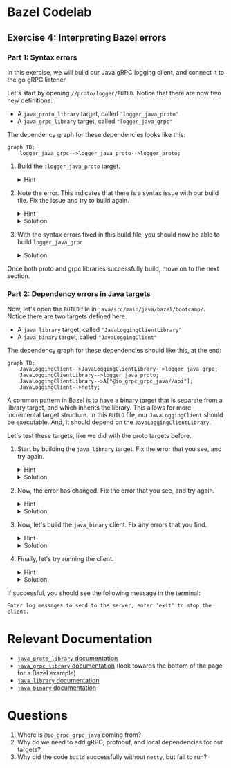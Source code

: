 # Bazel Codelab

## Exercise 4: Interpreting Bazel errors
### Part 1: Syntax errors
In this exercise, we will build our Java gRPC logging client, and connect it to the go gRPC listener.

Let's start by opening `//proto/logger/BUILD`. Notice that there are now two new definitions:
* A `java_proto_library` target, called `"logger_java_proto"`
* A `java_grpc_library` target, called `"logger_java_grpc"`

The dependency graph for these dependencies looks like this:

```mermaid
graph TD;
    logger_java_grpc-->logger_java_proto-->logger_proto;
```

1. Build the `:logger_java_proto` target.
   <details><summary>Hint</summary>

    ```
    bazel build //proto/logger:logger_java_proto
    ```
   </details>
1. Note the error. This indicates that there is a syntax issue with our build file. Fix the issue and try to build again.
   <details><summary>Hint</summary>

   It looks like we are missing a field in a different target in this file. What should the dependencies of `logger_java_grpc` look like? Check the documentation section at the bottom if you need help with the syntax for this rule.
   </details>
   
   <details><summary>Solution</summary>
   
   Add the following line to `logger_java_grpc` under `srcs` (line 34), and rebuild `logger_java_proto`.
   ```
       deps = [":logger_java_proto"],
   ```
   </details>


1. With the syntax errors fixed in this build file, you should now be able to build `logger_java_grpc`
   <details><summary>Solution</summary>

   ```
   bazel build //proto/logger:logger_java_grpc
   ```
   </details>

Once both proto and grpc libraries successfully build, move on to the next section.

### Part 2: Dependency errors in Java targets

Now, let's open the `BUILD` file in `java/src/main/java/bazel/bootcamp/`. Notice there are two targets defined here.
* A `java_library` target, called `"JavaLoggingClientLibrary"`
* A `java_binary` target, called `"JavaLoggingClient"`

The dependency graph for these dependencies should like this, at the end:

```mermaid
graph TD;
    JavaLoggingClient-->JavaLoggingClientLibrary-->logger_java_grpc;
    JavaLoggingClientLibrary-->logger_java_proto;
    JavaLoggingClientLibrary-->A["@io_grpc_grpc_java//api"];
    JavaLoggingClient-->netty;
```

A common pattern in Bazel is to have a binary target that is separate from a library target, and which inherits the library. This allows for more incremental target structure. In this `BUILD` file, our `JavaLoggingClient` should be executable. And, it should depend on the `JavaLoggingClientLibrary`.

Let's test these targets, like we did with the proto targets before.

1. Start by building the `java_library` target. Fix the error that you see, and try again.
   <details><summary>Hint</summary>

   ```
   bazel build //java/src/main/java/bazel/bootcamp:JavaLoggingClientLibrary
   ```

   Look at the first line of the error. Looks like we have a syntax error right before line 9.
   </details>
   <details><summary>Solution</summary>

   Add a comma to the end of line 8 in `java/src/main/java/bazel/bootcamp/BUILD`. Then run this command:

   ```
   bazel build //java/src/main/java/bazel/bootcamp:JavaLoggingClientLibrary
   ```
   </details>
   

1. Now, the error has changed. Fix the error that you see, and try again.

   <details><summary>Hint</summary>

   Look at the bold error, near the middle. This time, the suggestions are quite helpful. However, `//proto/logger:logger_proto` is just a descriptor. Is there a Java proto library that you can add instead?
   </details>

   <details><summary>Solution</summary>

   Add the suggested dependencies to `JavaLoggingClientLibrary`:
   ```
         "//proto/logger:logger_java_proto",
         "@io_grpc_grpc_java//api",
   ```
   And then run this command:
   ```
   bazel build //java/src/main/java/bazel/bootcamp:JavaLoggingClientLibrary
   ```
   </details>

1. Now, let's build the `java_binary` client. Fix any errors that you find.

   <details><summary>Hint</summary>
   
   Looks like we have a missing dependency. You might have noticed that the client's dependency list is empty. What target contains the definition for the symbol that is missing?

   </details>

   <details><summary>Solution</summary>

    In the Java `BUILD` file, find the line that contains the following contents:
    ```
    # Add the library from above
    ```

    Replace with the following:
    ```
    ":JavaLoggingClientLibrary",
    ```
   </details>
1. Finally, let's try running the client.

   <details><summary>Hint</summary>

   The error mentions needing a runtime library. Is there a dependency in the comments at the top of the Java `BUILD` file that looks like a good fix for this error?
   </details>

   <details><summary>Solution</summary>

   First, run the following command to see the error:
   ```
   bazel run //java/src/main/java/bazel/bootcamp:JavaLoggingClient
   ```
   You will likely have gotten an error about a missing channel service provider. This is a runtime dependency required by gRPC. Add the following to our Java `BUILD` file, below `deps`:
   ```
    runtime_deps = ["@io_grpc_grpc_java//netty"],
   ```
   Run the command again. It should succeed this time.
   </details>
   
If successful, you should see the following message in the terminal:
```
Enter log messages to send to the server, enter 'exit' to stop the client.
```

Relevant Documentation
=====
- [`java_proto_library` documentation](https://docs.bazel.build/versions/master/be/java.html#java_proto_library)
- [`java_grpc_library` documentation](https://grpc.io/docs/reference/java/generated-code.html) (look towards the bottom of the page for a Bazel example)
- [`java_library` documentation](https://docs.bazel.build/versions/master/be/java.html#java_library)
- [`java_binary` documentation](https://docs.bazel.build/versions/master/be/java.html#java_binary)

Questions
====
1. Where is `@io_grpc_grpc_java` coming from?
2. Why do we need to add gRPC, protobuf, and local dependencies for our targets?
3. Why did the code `build` successfully without `netty`, but fail to run?
